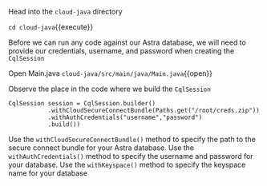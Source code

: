 
Head into the `cloud-java` directory

`cd cloud-java`{{execute}}

Before we can run any code against our Astra database, we will need to provide our credentials, username, and password when creating the `CqlSession`

Open Main.java
`cloud-java/src/main/java/Main.java`{{open}}

Observe the place in the code where we build the `CqlSession`

```
CqlSession session = CqlSession.builder()
           .withCloudSecureConnectBundle(Paths.get("/root/creds.zip"))
           .withAuthCredentials("username","password")
           .build())
```           

Use the `withCloudSecureConnectBundle()` method to specify the path to the secure connect bundle for your Astra database.
Use the `withAuthCredentials()` method to specify the username and password for your database.
Use the `withKeyspace()` method to specify the keyspace name for your database
